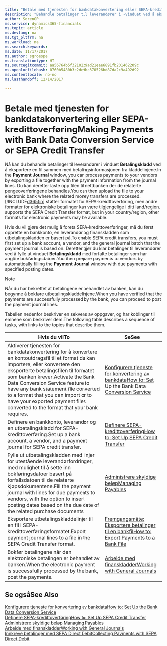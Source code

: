 ```yaml
---
title: "Betale med tjenesten for bankdatakonvertering eller SEPA-kredittoverføring | Microsoft-dokumentasjon"
description: "Behandle betalinger til leverandører i -vinduet ved å eksportere en fil sammen med betalingsinformasjonen fra kladdelinjene."
author: SorenGP
ms.service: dynamics365-financials
ms.topic: article
ms.devlang: na
ms.tgt_pltfrm: na
ms.workload: na
ms.search.keywords: 
ms.date: 11/17/2017
ms.author: sgroespe
ms.translationtype: HT
ms.sourcegitcommit: aa56764b5f3210229ad21eae6891fb201462209c
ms.openlocfilehash: 0760b5480b3c2de9bc370526bd87da2c9a492d92
ms.contentlocale: nb-no
ms.lasthandoff: 12/14/2017

---
```

# <a name="making-payments-with-bank-data-conversion-service-or-sepa-credit-transfer"></a><span data-ttu-id="47ad5-103">Betale med tjenesten for bankdatakonvertering eller SEPA-kredittoverføring</span><span class="sxs-lookup"><span data-stu-id="47ad5-103">Making Payments with Bank Data Conversion Service or SEPA Credit Transfer</span></span>
<span data-ttu-id="47ad5-104">Nå kan du behandle betalinger til leverandører i vinduet **Betalingskladd** ved å eksportere en fil sammen med betalingsinformasjonen fra kladdelinjene.</span><span class="sxs-lookup"><span data-stu-id="47ad5-104">In the **Payment Journal** window, you can process payments to your vendors by exporting a file together with the payment information from the journal lines.</span></span> <span data-ttu-id="47ad5-105">Du kan deretter laste opp filen til nettbanken der de relaterte pengeoverføringene behandles.</span><span class="sxs-lookup"><span data-stu-id="47ad5-105">You can then upload the file to your electronic bank where the related money transfers are processed.</span></span> [!INCLUDE[d365fin](includes/d365fin_md.md)]<span data-ttu-id="47ad5-106"> støtter formatet for SEPA-kreidttoverføring, men andre formater for elektroniske betalinger kan være tilgjengelige i ditt land/region.</span><span class="sxs-lookup"><span data-stu-id="47ad5-106"> supports the SEPA Credit Transfer format, but in your country/region, other formats for electronic payments may be available.</span></span>   

 <span data-ttu-id="47ad5-107">Hvis du vil gjøre det mulig å foreta SEPA-kredittoverføringer, må du først opprette en bankkonto, en leverandør og finanskladden som utbetalingskladden er basert på.</span><span class="sxs-lookup"><span data-stu-id="47ad5-107">To enable SEPA credit transfers, you must first set up a bank account, a vendor, and the general journal batch that the payment journal is based on.</span></span> <span data-ttu-id="47ad5-108">Deretter gjør du klar betalinger til leverandører ved å fylle ut vinduet **Betalingskladd** med forfalte betalinger som har angitte bokføringsdatoer.</span><span class="sxs-lookup"><span data-stu-id="47ad5-108">You then prepare payments to vendors by automatically filling the **Payment Journal** window with due payments with specified posting dates.</span></span>  

> [!NOTE]  
>  <span data-ttu-id="47ad5-109">Når du har bekreftet at betalingene er behandlet av banken, kan du begynne å bokføre utbetalingskladdelinjene.</span><span class="sxs-lookup"><span data-stu-id="47ad5-109">When you have verified that the payments are successfully processed by the bank, you can proceed to post the payment journal lines.</span></span>  

 <span data-ttu-id="47ad5-110">Tabellen nedenfor beskriver en sekvens av oppgaver, og har koblinger til emnene som beskriver dem.</span><span class="sxs-lookup"><span data-stu-id="47ad5-110">The following table describes a sequence of tasks, with links to the topics that describe them.</span></span>   

|<span data-ttu-id="47ad5-111">**Hvis du vil**</span><span class="sxs-lookup"><span data-stu-id="47ad5-111">**To**</span></span>|<span data-ttu-id="47ad5-112">**Se**</span><span class="sxs-lookup"><span data-stu-id="47ad5-112">**See**</span></span>|  
|------------|-------------|  
|<span data-ttu-id="47ad5-113">Aktiverer tjenesten for bankdatakonvertering for å konvertere en kontoutdragsfil til et format du kan importere, eller konvertere den eksporterte betalingsfilen til formatet som banken krever.</span><span class="sxs-lookup"><span data-stu-id="47ad5-113">Activate the Bank Data Conversion Service feature to have any bank statement file converted to a format that you can import or to have your exported payment files converted to the format that your bank requires.</span></span>|[<span data-ttu-id="47ad5-114">Konfigurere tjeneste for konvertering av bankdata</span><span class="sxs-lookup"><span data-stu-id="47ad5-114">How to: Set Up the Bank Data Conversion Service</span></span>](bank-how-setup-bank-statement-service.md)|  
|<span data-ttu-id="47ad5-115">Definere en bankkonto, leverandør og en utbetalingskladd for SEPA-kredittoverføring.</span><span class="sxs-lookup"><span data-stu-id="47ad5-115">Set up a bank account, a vendor, and a payment journal for SEPA credit transfer.</span></span>|[<span data-ttu-id="47ad5-116">Definere SEPA-kredittoverføring</span><span class="sxs-lookup"><span data-stu-id="47ad5-116">How to: Set Up SEPA Credit Transfer</span></span>](finance-how-to-set-up-sepa-credit-transfer.md)|  
|<span data-ttu-id="47ad5-117">Fylle ut utbetalingskladden med linjer for utestående leverandørfordringer, med mulighet til å sette inn bokføringsdatoer basert på forfallsdatoen til de relaterte kjøpsdokumentene.</span><span class="sxs-lookup"><span data-stu-id="47ad5-117">Fill the payment journal with lines for due payments to vendors, with the option to insert posting dates based on the due date of the related purchase documents.</span></span>|[<span data-ttu-id="47ad5-118">Administrere skyldige beløp</span><span class="sxs-lookup"><span data-stu-id="47ad5-118">Managing Payables</span></span>](payables-manage-payables.md)|  
|<span data-ttu-id="47ad5-119">Eksportere utbetalingskladdelinjer til en fil i SEPA-kredittoverføringsformatet.</span><span class="sxs-lookup"><span data-stu-id="47ad5-119">Export payment journal lines to a file in the SEPA Credit Transfer format.</span></span>|[<span data-ttu-id="47ad5-120">Fremgangsmåte: Eksportere betalinger til en bankfil</span><span class="sxs-lookup"><span data-stu-id="47ad5-120">How to: Export Payments to a Bank File</span></span>](payables-how-export-payments-bank-file.md)|  
|<span data-ttu-id="47ad5-121">Bokfør betalingene når den elektroniske betalingen er behandlet av banken.</span><span class="sxs-lookup"><span data-stu-id="47ad5-121">When the electronic payment is successfully processed by the bank, post the payments.</span></span>|[<span data-ttu-id="47ad5-122">Arbeide med finanskladder</span><span class="sxs-lookup"><span data-stu-id="47ad5-122">Working with General Journals</span></span>](ui-work-general-journals.md)|  

## <a name="see-also"></a><span data-ttu-id="47ad5-123">Se også</span><span class="sxs-lookup"><span data-stu-id="47ad5-123">See Also</span></span>  
[<span data-ttu-id="47ad5-124">Konfigurere tjeneste for konvertering av bankdata</span><span class="sxs-lookup"><span data-stu-id="47ad5-124">How to: Set Up the Bank Data Conversion Service</span></span>](bank-how-setup-bank-statement-service.md)  
[<span data-ttu-id="47ad5-125">Definere SEPA-kredittoverføring</span><span class="sxs-lookup"><span data-stu-id="47ad5-125">How to: Set Up SEPA Credit Transfer</span></span>](finance-how-to-set-up-sepa-credit-transfer.md)  
<span data-ttu-id="47ad5-126">[Administrere skyldige beløp](payables-manage-payables.md) </span><span class="sxs-lookup"><span data-stu-id="47ad5-126">[Managing Payables](payables-manage-payables.md) </span></span>  
[<span data-ttu-id="47ad5-127">Arbeide med finanskladder</span><span class="sxs-lookup"><span data-stu-id="47ad5-127">Working with General Journals</span></span>](ui-work-general-journals.md)  
[<span data-ttu-id="47ad5-128">Innkreve betalinger med SEPA Direct Debit</span><span class="sxs-lookup"><span data-stu-id="47ad5-128">Collecting Payments with SEPA Direct Debit</span></span>](finance-collect-payments-with-sepa-direct-debit.md)   

